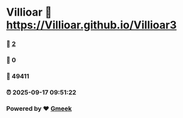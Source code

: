 # Villioar :link: https://Villioar.github.io/Villioar3 
### :page_facing_up: [2](https://Villioar.github.io/Villioar3/tag.html) 
### :speech_balloon: 0 
### :hibiscus: 49411 
### :alarm_clock: 2025-09-17 09:51:22 
### Powered by :heart: [Gmeek](https://github.com/Meekdai/Gmeek)
